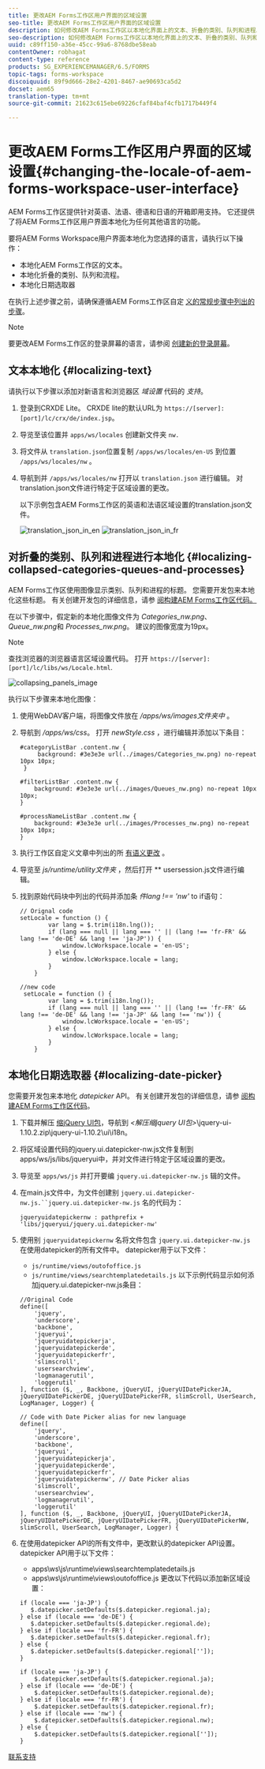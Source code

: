 ```yaml
---
title: 更改AEM Forms工作区用户界面的区域设置
seo-title: 更改AEM Forms工作区用户界面的区域设置
description: 如何修改AEM Forms工作区以本地化界面上的文本、折叠的类别、队列和进程以及日期选取器。
seo-description: 如何修改AEM Forms工作区以本地化界面上的文本、折叠的类别、队列和进程以及日期选取器。
uuid: c89ff150-a36e-45cc-99a6-8768dbe58eab
contentOwner: robhagat
content-type: reference
products: SG_EXPERIENCEMANAGER/6.5/FORMS
topic-tags: forms-workspace
discoiquuid: 89f9d666-28e2-4201-8467-ae90693ca5d2
docset: aem65
translation-type: tm+mt
source-git-commit: 21623c615ebe69226cfaf84baf4cfb1717b449f4

---
```



# 更改AEM Forms工作区用户界面的区域设置{#changing-the-locale-of-aem-forms-workspace-user-interface}

AEM Forms工作区提供针对英语、法语、德语和日语的开箱即用支持。 它还提供了将AEM Forms工作区用户界面本地化为任何其他语言的功能。

要将AEM Forms Workspace用户界面本地化为您选择的语言，请执行以下操作：

* 本地化AEM Forms工作区的文本。
* 本地化折叠的类别、队列和流程。
* 本地化日期选取器

在执行上述步骤之前，请确保遵循AEM Forms工作区自定 [义的常规步骤中列出的步骤](../../forms/using/generic-steps-html-workspace-customization.md)。

>[!NOTE]
>
>要更改AEM Forms工作区的登录屏幕的语言，请参阅 [创建新的登录屏幕](../../forms/using/creating-new-login-screen.md)。

## 文本本地化 {#localizing-text}

请执行以下步骤以添加对新语言和浏览器区 *域设置* 代码的 *支持*。

1. 登录到CRXDE Lite。
CRXDE lite的默认URL为 `https://[server]:[port]/lc/crx/de/index.jsp`。
1. 导览至该位置并 `apps/ws/locales` 创建新文件夹 `nw.`
1. 将文件从 `translation.json`位置复制 `/apps/ws/locales/en-US` 到位置 `/apps/ws/locales/nw` 。
1. 导航到并 `/apps/ws/locales/nw` 打开以 `translation.json` 进行编辑。 对translation.json文件进行特定于区域设置的更改。

   以下示例包含AEM Forms工作区的英语和法语区域设置的translation.json文件。

   ![translation_json_in_en](assets/translation_json_in_en.png) ![translation_json_in_fr](assets/translation_json_in_fr.png)

## 对折叠的类别、队列和进程进行本地化 {#localizing-collapsed-categories-queues-and-processes}

AEM Forms工作区使用图像显示类别、队列和进程的标题。 您需要开发包来本地化这些标题。 有关创建开发包的详细信息，请参 [阅构建AEM Forms工作区代码。](../../forms/using/introduction-customizing-html-workspace.md#main-pars-heading-3)

在以下步骤中，假定新的本地化图像文件为 *Categories_nw.png*、 *Queue_nw.png*&#x200B;和 *Processes_nw.png*。 建议的图像宽度为19px。

>[!NOTE]
>
>查找浏览器的浏览器语言区域设置代码。 打开 `https://[server]:[port]/lc/libs/ws/Locale.html`.

![collapsing_panels_image](assets/collapsing_panels_image.png)

执行以下步骤来本地化图像：

1. 使用WebDAV客户端，将图像文件放在 */apps/ws/images文件夹中* 。
1. 导航到 */apps/ws/css*。 打开 *newStyle.css* ，进行编辑并添加以下条目：

   ```
   #categoryListBar .content.nw {
        background: #3e3e3e url(../images/Categories_nw.png) no-repeat 10px 10px;
    }
   
   #filterListBar .content.nw {
       background: #3e3e3e url(../images/Queues_nw.png) no-repeat 10px 10px;
   }
   
   #processNameListBar .content.nw {
       background: #3e3e3e url(../images/Processes_nw.png) no-repeat 10px 10px;
   }
   ```

1. 执行工作区自定义文章中列出的所 [有语义更改](../../forms/using/introduction-customizing-html-workspace.md) 。
1. 导览至 *js/runtime/utility文件夹* ，然后打开 ** usersession.js文件进行编辑。
1. 找到原始代码块中列出的代码并添加条 *件lang !== &#39;nw&#39;* to if语句：

   ```
   // Orignal code
   setLocale = function () {
           var lang = $.trim(i18n.lng());
           if (lang === null || lang === '' || (lang !== 'fr-FR' && lang !== 'de-DE' && lang !== 'ja-JP')) {
               window.lcWorkspace.locale = 'en-US';
           } else {
               window.lcWorkspace.locale = lang;
           }
       }
   ```

   ```
   //new code
    setLocale = function () {
           var lang = $.trim(i18n.lng());
           if (lang === null || lang === '' || (lang !== 'fr-FR' && lang !== 'de-DE' && lang !== 'ja-JP' && lang !== 'nw')) {
               window.lcWorkspace.locale = 'en-US';
           } else {
               window.lcWorkspace.locale = lang;
           }
       }
   ```

## 本地化日期选取器 {#localizing-date-picker}

您需要开发包来本地化 *datepicker* API。 有关创建开发包的详细信息，请参 [阅构建AEM Forms工作区代码](../../forms/using/introduction-customizing-html-workspace.md#main-pars-heading-3)。

1. 下载并解压 [缩jQuery UI包](https://jqueryui.com/download/all/)，导航到 *&lt;解压缩jquery UI包>*\jquery-ui-1.10.2.zip\jquery-ui-1.10.2\ui\i18n。
1. 将区域设置代码的jquery.ui.datepicker-nw.js文件复制到apps/ws/js/libs/jqueryui中，并对文件进行特定于区域设置的更改。
1. 导览至 `apps/ws/js` 并打开要编 `jquery.ui.datepicker-nw.js` 辑的文件。
1. 在main.js文件中，为文件创建别 `jquery.ui.datepicker-nw.js.``jquery.ui.datepicker-nw.js` 名的代码为：

   ```
   jqueryuidatepickernw : pathprefix + 'libs/jqueryui/jquery.ui.datepicker-nw'
   ```

1. 使用别 `jqueryuidatepickernw` 名将文件包含 `jquery.ui.datepicker-nw.js` 在使用datepicker的所有文件中。 datepicker用于以下文件：

   * `js/runtime/views/outofoffice.js`
   * `js/runtime/views/searchtemplatedetails.js`
   以下示例代码显示如何添加jquery.ui.datepicker-nw.js条目：

   ```
   //Original Code
   define([
       'jquery',
       'underscore',
       'backbone',
       'jqueryui',
       'jqueryuidatepickerja',
       'jqueryuidatepickerde',
       'jqueryuidatepickerfr',
       'slimscroll',
       'usersearchview',
       'logmanagerutil',
       'loggerutil'
   ], function ($, _, Backbone, jQueryUI, jQueryUIDatePickerJA, jQueryUIDatePickerDE, jQueryUIDatePickerFR, slimScroll, UserSearch, LogManager, Logger) {
   ```

   ```
   // Code with Date Picker alias for new language
   define([
       'jquery',
       'underscore',
       'backbone',
       'jqueryui',
       'jqueryuidatepickerja',
       'jqueryuidatepickerde',
       'jqueryuidatepickerfr',
       'jqueryuidatepickernw', // Date Picker alias
       'slimscroll',
       'usersearchview',
       'logmanagerutil',
       'loggerutil'
   ], function ($, _, Backbone, jQueryUI, jQueryUIDatePickerJA, jQueryUIDatePickerDE, jQueryUIDatePickerFR, jQueryUIDatePickerNW, slimScroll, UserSearch, LogManager, Logger) {
   ```

1. 在使用datepicker API的所有文件中，更改默认的datepicker API设置。 datepicker API用于以下文件：

   * apps\ws\js\runtime\views\searchtemplatedetails.js
   * apps\ws\js\runtime\views\outofoffice.js
   更改以下代码以添加新区域设置：

   ```
   if (locale === 'ja-JP') {
      $.datepicker.setDefaults($.datepicker.regional.ja);
   } else if (locale === 'de-DE') {
      $.datepicker.setDefaults($.datepicker.regional.de);
   } else if (locale === 'fr-FR') {
      $.datepicker.setDefaults($.datepicker.regional.fr);
   } else {
      $.datepicker.setDefaults($.datepicker.regional['']);
   }
   ```

   ```
   if (locale === 'ja-JP') {
       $.datepicker.setDefaults($.datepicker.regional.ja);
   } else if (locale === 'de-DE') {
       $.datepicker.setDefaults($.datepicker.regional.de);
   } else if (locale === 'fr-FR') {
       $.datepicker.setDefaults($.datepicker.regional.fr);
   } else if (locale === 'nw') {
       $.datepicker.setDefaults($.datepicker.regional.nw);
   } else {
       $.datepicker.setDefaults($.datepicker.regional['']);
   }
   ```

[联系支持](https://www.adobe.com/account/sign-in.supportportal.html)
